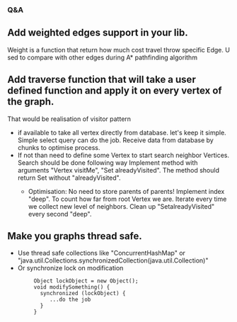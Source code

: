 


### Q&A

##  Add weighted edges support in your lib.

Weight is a function that return how much cost travel throw specific Edge. U
sed to compare with other edges during A* pathfinding 
algorithm

##  Add traverse function that will take a user defined function and apply it on every vertex of the graph.

That would be realisation of visitor pattern

 - if available to take all vertex directly from database. let's keep it simple.
 Simple select query can do the job. Receive data from database by chunks to optimise process.
 - If not than need to define some Vertex to start search neighbor Vertices. Search should be done following way 
Implement method with arguments "Vertex visitMe", "Set<Vertex> alreadyVisited". 
The method should return Set<Vertex> without "alreadyVisited". 
   -  Optimisation: No need to store parents of parents! Implement index "deep". To count how far from root Vertex we are. 
   Iterate every time we collect new level of neighbors. Clean up "Set<Vertex>alreadyVisited" every second "deep".   

##  Make you graphs thread safe.
 - Use thread safe collections like "ConcurrentHashMap" or "java.util.Collections.synchronizedCollection(java.util.Collection<T>)" 
 - Or synchronize lock on modification
    ```
         Object lockObject = new Object();
         void modifySomething() {
           synchronized (lockObject) {
              ...do the job   
           }
         }
    ```